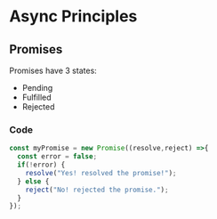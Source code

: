 # Async Principles

## Promises
Promises have 3 states:
* Pending
* Fulfilled
* Rejected

### Code

```js
const myPromise = new Promise((resolve,reject) =>{
  const error = false;
  if(!error) {
    resolve("Yes! resolved the promise!");
  } else {
    reject("No! rejected the promise.");
  }
});
```

